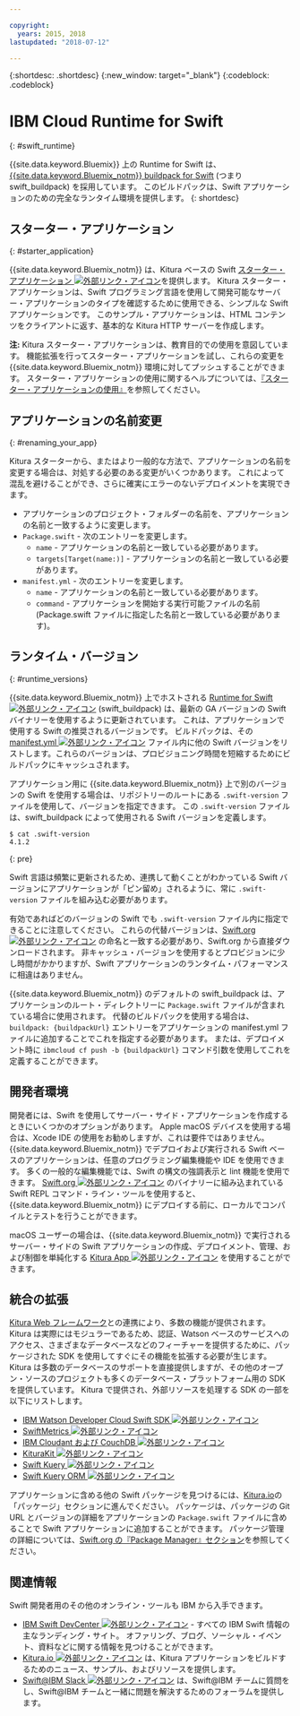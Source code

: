 ```yaml
---

copyright:
  years: 2015, 2018
lastupdated: "2018-07-12"

---
```


{:shortdesc: .shortdesc}
{:new_window: target="_blank"}
{:codeblock: .codeblock}

# IBM Cloud Runtime for Swift
{: #swift_runtime}

{{site.data.keyword.Bluemix}} 上の Runtime for Swift は、[{{site.data.keyword.Bluemix_notm}} buildpack for Swift](https://github.com/IBM-Swift/swift-buildpack) (つまり swift_buildpack) を採用しています。
このビルドパックは、Swift アプリケーションのための完全なランタイム環境を提供します。
{: shortdesc}

## スターター・アプリケーション
{: #starter_application}

{{site.data.keyword.Bluemix_notm}} は、Kitura ベースの Swift [スターター・アプリケーション ![外部リンク・アイコン](../../icons/launch-glyph.svg "外部リンク・アイコン")](https://github.com/IBM-Cloud/Kitura-Starter)を提供します。 Kitura スターター・アプリケーションは、Swift プログラミング言語を使用して開発可能なサーバー・アプリケーションのタイプを確認するために使用できる、シンプルな Swift アプリケーションです。 このサンプル・アプリケーションは、HTML コンテンツをクライアントに返す、基本的な Kitura HTTP サーバーを作成します。

**注:** Kitura スターター・アプリケーションは、教育目的での使用を意図しています。 機能拡張を行ってスターター・アプリケーションを試し、これらの変更を {{site.data.keyword.Bluemix_notm}} 環境に対してプッシュすることができます。 スターター・アプリケーションの使用に関するヘルプについては、[『スターター・アプリケーションの使用』](../common/starter_app_usage.html)を参照してください。

## アプリケーションの名前変更
{: #renaming_your_app}

Kitura スターターから、またはより一般的な方法で、アプリケーションの名前を変更する場合は、対処する必要のある変更がいくつかあります。 これによって混乱を避けることができ、さらに確実にエラーのないデプロイメントを実現できます。

- アプリケーションのプロジェクト・フォルダーの名前を、アプリケーションの名前と一致するように変更します。
- `Package.swift` - 次のエントリーを変更します。
    - `name` - アプリケーションの名前と一致している必要があります。
    - `targets[Target(name:)]` - アプリケーションの名前と一致している必要があります。
- `manifest.yml` - 次のエントリーを変更します。
    - `name` - アプリケーションの名前と一致している必要があります。
    - `command` - アプリケーションを開始する実行可能ファイルの名前 (Package.swift ファイルに指定した名前と一致している必要があります)。

## ランタイム・バージョン
{: #runtime_versions}

{{site.data.keyword.Bluemix_notm}} 上でホストされる [Runtime for Swift ![外部リンク・アイコン](../../icons/launch-glyph.svg "外部リンク・アイコン")](https://github.com/IBM-Swift/swift-buildpack) (swift_buildpack) は、最新の GA バージョンの Swift バイナリーを使用するように更新されています。 これは、アプリケーションで使用する Swift の推奨されるバージョンです。 ビルドパックは、その [manifest.yml ![外部リンク・アイコン](../../icons/launch-glyph.svg "外部リンク・アイコン")](https://github.com/IBM-Swift/swift-buildpack/blob/master/manifest.yml) ファイル内に他の Swift バージョンをリストします。これらのバージョンは、プロビジョニング時間を短縮するためにビルドパックにキャッシュされます。

アプリケーション用に {{site.data.keyword.Bluemix_notm}} 上で別のバージョンの Swift を使用する場合は、リポジトリーのルートにある `.swift-version` ファイルを使用して、バージョンを指定できます。 この `.swift-version` ファイルは、swift_buildpack によって使用される Swift バージョンを定義します。

```
$ cat .swift-version
4.1.2
```
{: pre}

Swift 言語は頻繁に更新されるため、連携して動くことがわかっている Swift バージョンにアプリケーションが「ピン留め」されるように、常に `.swift-version` ファイルを組み込む必要があります。

有効であればどのバージョンの Swift でも `.swift-version` ファイル内に指定できることに注意してください。 これらの代替バージョンは、[Swift.org ![外部リンク・アイコン](../../icons/launch-glyph.svg "外部リンク・アイコン")](https://swift.org/download/) の命名と一致する必要があり、Swift.org から直接ダウンロードされます。 非キャッシュ・バージョンを使用するとプロビジョンに少し時間がかかりますが、Swift アプリケーションのランタイム・パフォーマンスに相違はありません。

{{site.data.keyword.Bluemix_notm}} のデフォルトの swift_buildpack は、アプリケーションのルート・ディレクトリーに `Package.swift` ファイルが含まれている場合に使用されます。  代替のビルドパックを使用する場合は、`buildpack: {buildpackUrl}` エントリーをアプリケーションの manifest.yml ファイルに追加することでこれを指定する必要があります。 または、デプロイメント時に `ibmcloud cf push -b {buildpackUrl}` コマンド引数を使用してこれを定義することができます。


## 開発者環境

開発者には、Swift を使用してサーバー・サイド・アプリケーションを作成するときにいくつかのオプションがあります。 Apple macOS デバイスを使用する場合は、Xcode IDE の使用をお勧めしますが、これは要件ではありません。  {{site.data.keyword.Bluemix_notm}} でデプロイおよび実行される Swift ベースのアプリケーションは、任意のプログラミング編集機能や IDE を使用できます。  多くの一般的な編集機能では、Swift の構文の強調表示と lint 機能を使用できます。 [Swift.org ![外部リンク・アイコン](../../icons/launch-glyph.svg "外部リンク・アイコン")](https://swift.org/) のバイナリーに組み込まれている Swift REPL コマンド・ライン・ツールを使用すると、{{site.data.keyword.Bluemix_notm}} にデプロイする前に、ローカルでコンパイルとテストを行うことができます。

macOS ユーザーの場合は、{{site.data.keyword.Bluemix_notm}} で実行されるサーバー・サイドの Swift アプリケーションの作成、デプロイメント、管理、および制御を単純化する [Kitura App ![外部リンク・アイコン](../../icons/launch-glyph.svg "外部リンク・アイコン")](https://www.kitura.io/app.html) を使用することができます。  


## 統合の拡張

[Kitura Web フレームワーク](http://ibm-swift.github.io/Kitura/)との連携により、多数の機能が提供されます。 Kitura は実際にはモジュラーであるため、認証、Watson ベースのサービスへのアクセス、さまざまなデータベースなどのフィーチャーを提供するために、パッケージされた SDK を使用してすぐにその機能を拡張する必要が生じます。  Kitura は多数のデータベースのサポートを直接提供しますが、その他のオープン・ソースのプロジェクトも多くのデータベース・プラットフォーム用の SDK を提供しています。 Kitura で提供され、外部リソースを処理する SDK の一部を以下にリストします。

- [IBM Watson Developer Cloud Swift SDK ![外部リンク・アイコン](../../icons/launch-glyph.svg "外部リンク・アイコン")](https://github.com/watson-developer-cloud/swift-sdk/)
- [SwiftMetrics ![外部リンク・アイコン](../../icons/launch-glyph.svg "外部リンク・アイコン")](https://github.com/RuntimeTools/SwiftMetrics)
- [IBM Cloudant および CouchDB ![外部リンク・アイコン](../../icons/launch-glyph.svg "外部リンク・アイコン")](https://github.com/IBM-Swift/Kitura-CouchDB)
- [KituraKit ![外部リンク・アイコン](../../icons/launch-glyph.svg "外部リンク・アイコン")](https://github.com/IBM-Swift/KituraKit)
- [Swift Kuery ![外部リンク・アイコン](../../icons/launch-glyph.svg "外部リンク・アイコン")](https://github.com/Swift-Kuery/)
- [Swift Kuery ORM ![外部リンク・アイコン](../../icons/launch-glyph.svg "外部リンク・アイコン")](https://github.com/IBM-Swift/Swift-Kuery-ORM)

アプリケーションに含める他の Swift パッケージを見つけるには、[Kitura.io](https://www.kitura.io/packages.html)の「パッケージ」セクションに進んでください。 パッケージは、パッケージの Git URL とバージョンの詳細をアプリケーションの `Package.swift` ファイルに含めることで Swift アプリケーションに追加することができます。 パッケージ管理の詳細については、[Swift.org の『Package Manager』セクション](https://swift.org/package-manager/)を参照してください。


## 関連情報

Swift 開発者用のその他のオンライン・ツールも IBM から入手できます。
- [IBM Swift DevCenter ![外部リンク・アイコン](../../icons/launch-glyph.svg "外部リンク・アイコン")](https://developer.ibm.com/swift/) - すべての IBM Swift 情報の主なランディング・サイト。 オファリング、ブログ、ソーシャル・イベント、資料などに関する情報を見つけることができます。
- [Kitura.io ![外部リンク・アイコン](../../icons/launch-glyph.svg "外部リンク・アイコン")](https://www.kitura.io/index.html) は、Kitura アプリケーションをビルドするためのニュース、サンプル、およびリソースを提供します。
- [Swift@IBM Slack ![外部リンク・アイコン](../../icons/launch-glyph.svg "外部リンク・アイコン")](http://swift-at-ibm-slack.mybluemix.net/) は、Swift@IBM チームに質問をし、Swift@IBM チームと一緒に問題を解決するためのフォーラムを提供します。
